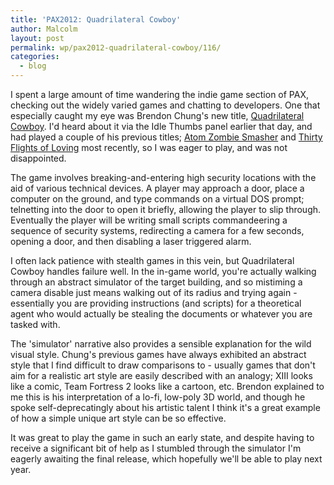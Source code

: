 ```yaml
---
title: 'PAX2012: Quadrilateral Cowboy'
author: Malcolm
layout: post
permalink: wp/pax2012-quadrilateral-cowboy/116/
categories:
  - blog
---
```

I spent a large amount of time wandering the indie game section of PAX, checking out the widely varied games and chatting to developers. One that especially caught my eye was Brendon Chung's new title, [Quadrilateral Cowboy][1]. I'd heard about it via the Idle Thumbs panel earlier that day, and had played a couple of his previous titles; [Atom Zombie Smasher][2] and [Thirty Flights of Loving][3] most recently, so I was eager to play, and was not disappointed.

The game involves breaking-and-entering high security locations with the aid of various technical devices. A player may approach a door, place a computer on the ground, and type commands on a virtual DOS prompt; telnetting into the door to open it briefly, allowing the player to slip through. Eventually the player will be writing small scripts commandeering a sequence of security systems, redirecting a camera for a few seconds, opening a door, and then disabling a laser triggered alarm.

I often lack patience with stealth games in this vein, but Quadrilateral Cowboy handles failure well. In the in-game world, you're actually walking through an abstract simulator of the target building, and so mistiming a camera disable just means walking out of its radius and trying again - essentially you are providing instructions (and scripts) for a theoretical agent who would actually be stealing the documents or whatever you are tasked with.

The 'simulator' narrative also provides a sensible explanation for the wild visual style. Chung's previous games have always exhibited an abstract style that I find difficult to draw comparisons to - usually games that don't aim for a realistic art style are easily described with an analogy; XIII looks like a comic, Team Fortress 2 looks like a cartoon, etc. Brendon explained to me this is his interpretation of a lo-fi, low-poly 3D world, and though he spoke self-deprecatingly about his artistic talent I think it's a great example of how a simple unique art style can be so effective.

It was great to play the game in such an early state, and despite having to receive a significant bit of help as I stumbled through the simulator I'm eagerly awaiting the final release, which hopefully we'll be able to play next year.

 [1]: http://blendogames.com/qc/
 [2]: http://blendogames.com/atomzombiesmasher/
 [3]: http://blendogames.com/thirtyflightsofloving/